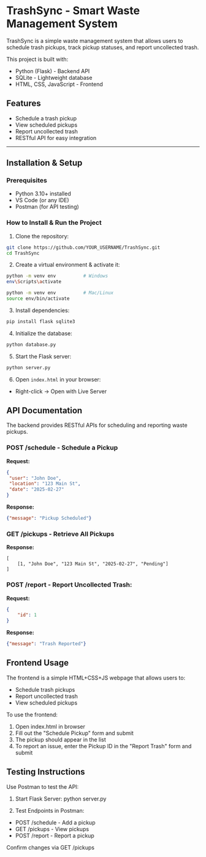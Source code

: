 # TrashSync - Smart Waste Management System

TrashSync is a simple waste management system that allows users to schedule trash pickups, track pickup statuses, and report uncollected trash.

This project is built with:
- Python (Flask) - Backend API
- SQLite - Lightweight database
- HTML, CSS, JavaScript - Frontend

## Features
- Schedule a trash pickup
- View scheduled pickups
- Report uncollected trash
- RESTful API for easy integration

---

## Installation & Setup

### Prerequisites
- Python 3.10+ installed
- VS Code (or any IDE)
- Postman (for API testing)

### How to Install & Run the Project

1. Clone the repository:
```sh
git clone https://github.com/YOUR_USERNAME/TrashSync.git
cd TrashSync
```

2. Create a virtual environment & activate it:
```sh
python -m venv env          # Windows
env\Scripts\activate

python -m venv env          # Mac/Linux
source env/bin/activate
```

3. Install dependencies:
```sh
pip install flask sqlite3
```
 
4. Initialize the database:
```sh
python database.py
```

5. Start the Flask server:
```sh
python server.py
```

6. Open `index.html` in your browser:
- Right-click → Open with Live Server  

## API Documentation

The backend provides RESTful APIs for scheduling and reporting waste pickups.

### POST /schedule - Schedule a Pickup 
**Request:**
```json
{
 "user": "John Doe",
 "location": "123 Main St",
 "date": "2025-02-27"
}
```

**Response:**
```json
{"message": "Pickup Scheduled"}
```

### GET /pickups - Retrieve All Pickups
**Response:**
```
[
    [1, "John Doe", "123 Main St", "2025-02-27", "Pending"]
]
```

### POST /report - Report Uncollected Trash:
**Request:**
```json
{
    "id": 1
}
```

**Response:**
```json
{"message": "Trash Reported"}
```

## Frontend Usage

The frontend is a simple HTML+CSS+JS webpage that allows users to:
* Schedule trash pickups
* Report uncollected trash
* View scheduled pickups

To use the frontend:
1. Open index.html in  browser
2. Fill out the "Schedule Pickup" form and submit
3. The pickup should appear in the list
4. To report an issue, enter the Pickup ID in the "Report Trash" form and submit

## Testing Instructions

Use Postman to test the API:

1. Start Flask Server:
python server.py

2. Test Endpoints in Postman:
* POST /schedule - Add a pickup
* GET /pickups - View pickups
* POST /report - Report a pickup

Confirm changes via GET /pickups
